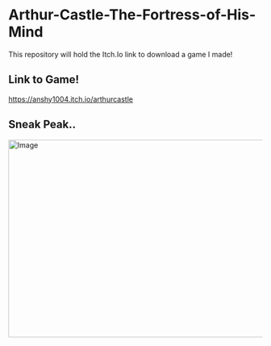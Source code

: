 # Arthur-Castle-The-Fortress-of-His-Mind
This repository will hold the Itch.Io link to download a game I made! 

## Link to Game!
https://anshy1004.itch.io/arthurcastle

## Sneak Peak..

<img width="577" height="392" alt="Image" src="https://github.com/user-attachments/assets/177547a5-5ba4-4fe2-8da0-624d2ab7253a" />

